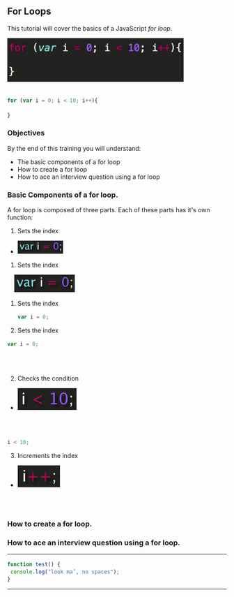 ## For Loops
This tutorial will cover the basics of a JavaScript _for loop_.

<img src="./images/1.png" alt="set up index" style="height:100px">
</br></br>

```JavaScript
for (var i = 0; i < 10; i++){

}
```


### Objectives
By the end of this training you will understand:
* The basic components of a for loop
* How to create a for loop
* How to ace an interview question using a for loop

### Basic Components of a for loop.
A for loop is composed of three parts. Each of these parts has it's own function:

1. Sets the index

 * <img src="./images/3a.png" alt="set up index" height=30 />


1. Sets the index

&nbsp;&nbsp;&nbsp;&nbsp;<img src="./images/3a.png" alt="set up index" height=40 />

1. Sets the index
    ```JavaScript
    var i = 0;
    ```

1. Sets the index
```JavaScript
var i = 0;
```
</br></br>

2. Checks the condition

 * <img src="./images/4.png" alt="set up index" style="height:50px">
</br></br>

```JavaScript
i < 10;
```
3. Increments the index

 * <img src="./images/5.png" alt="set up index" style="height:50px">
</br></br>

### How to create a for loop.


### How to ace an interview question using a for loop.
- - - -

```JavaScript
function test() {
 console.log("look ma’, no spaces");
}
```
*****
